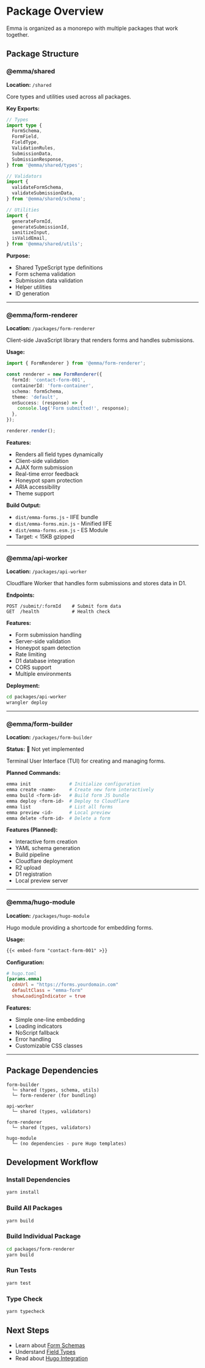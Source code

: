 # Package Overview

Emma is organized as a monorepo with multiple packages that work together.

## Package Structure

### @emma/shared

**Location:** `/shared`

Core types and utilities used across all packages.

**Key Exports:**

```typescript
// Types
import type {
  FormSchema,
  FormField,
  FieldType,
  ValidationRules,
  SubmissionData,
  SubmissionResponse,
} from '@emma/shared/types';

// Validators
import {
  validateFormSchema,
  validateSubmissionData,
} from '@emma/shared/schema';

// Utilities
import {
  generateFormId,
  generateSubmissionId,
  sanitizeInput,
  isValidEmail,
} from '@emma/shared/utils';
```

**Purpose:**

- Shared TypeScript type definitions
- Form schema validation
- Submission data validation
- Helper utilities
- ID generation

---

### @emma/form-renderer

**Location:** `/packages/form-renderer`

Client-side JavaScript library that renders forms and handles submissions.

**Usage:**

```typescript
import { FormRenderer } from '@emma/form-renderer';

const renderer = new FormRenderer({
  formId: 'contact-form-001',
  containerId: 'form-container',
  schema: formSchema,
  theme: 'default',
  onSuccess: (response) => {
    console.log('Form submitted!', response);
  },
});

renderer.render();
```

**Features:**

- Renders all field types dynamically
- Client-side validation
- AJAX form submission
- Real-time error feedback
- Honeypot spam protection
- ARIA accessibility
- Theme support

**Build Output:**

- `dist/emma-forms.js` - IIFE bundle
- `dist/emma-forms.min.js` - Minified IIFE
- `dist/emma-forms.esm.js` - ES Module
- Target: < 15KB gzipped

---

### @emma/api-worker

**Location:** `/packages/api-worker`

Cloudflare Worker that handles form submissions and stores data in D1.

**Endpoints:**

```
POST /submit/:formId    # Submit form data
GET  /health            # Health check
```

**Features:**

- Form submission handling
- Server-side validation
- Honeypot spam detection
- Rate limiting
- D1 database integration
- CORS support
- Multiple environments

**Deployment:**

```bash
cd packages/api-worker
wrangler deploy
```

---

### @emma/form-builder

**Location:** `/packages/form-builder`

**Status:** 🚧 Not yet implemented

Terminal User Interface (TUI) for creating and managing forms.

**Planned Commands:**

```bash
emma init              # Initialize configuration
emma create <name>     # Create new form interactively
emma build <form-id>   # Build form JS bundle
emma deploy <form-id>  # Deploy to Cloudflare
emma list              # List all forms
emma preview <id>      # Local preview
emma delete <form-id>  # Delete a form
```

**Features (Planned):**

- Interactive form creation
- YAML schema generation
- Build pipeline
- Cloudflare deployment
- R2 upload
- D1 registration
- Local preview server

---

### @emma/hugo-module

**Location:** `/packages/hugo-module`

Hugo module providing a shortcode for embedding forms.

**Usage:**

```markdown
{{< embed-form "contact-form-001" >}}
```

**Configuration:**

```toml
# hugo.toml
[params.emma]
  cdnUrl = "https://forms.yourdomain.com"
  defaultClass = "emma-form"
  showLoadingIndicator = true
```

**Features:**

- Simple one-line embedding
- Loading indicators
- NoScript fallback
- Error handling
- Customizable CSS classes

---

## Package Dependencies

```
form-builder
  └─ shared (types, schema, utils)
  └─ form-renderer (for bundling)

api-worker
  └─ shared (types, validators)

form-renderer
  └─ shared (types, validators)

hugo-module
  └─ (no dependencies - pure Hugo templates)
```

## Development Workflow

### Install Dependencies

```bash
yarn install
```

### Build All Packages

```bash
yarn build
```

### Build Individual Package

```bash
cd packages/form-renderer
yarn build
```

### Run Tests

```bash
yarn test
```

### Type Check

```bash
yarn typecheck
```

## Next Steps

- Learn about [Form Schemas](./form-schemas.md)
- Understand [Field Types](./field-types.md)
- Read about [Hugo Integration](./hugo-integration.md)
